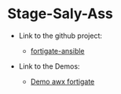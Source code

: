 # Stage-Saly-Ass

- Link to the github project:
  - [fortigate-ansible](https://github.com/SalyDgn/fortigate-ansible)

- Link to the Demos: 
  - [Demo awx fortigate](https://drive.google.com/drive/folders/1FU2NlUyysICK-DJsgEAIdLMIvLc69tYf?usp=share_link)
